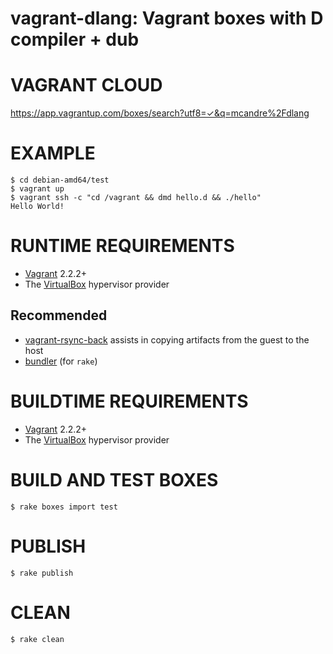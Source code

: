 # vagrant-dlang: Vagrant boxes with D compiler + dub

# VAGRANT CLOUD

https://app.vagrantup.com/boxes/search?utf8=✓&q=mcandre%2Fdlang

# EXAMPLE

```console
$ cd debian-amd64/test
$ vagrant up
$ vagrant ssh -c "cd /vagrant && dmd hello.d && ./hello"
Hello World!
```

# RUNTIME REQUIREMENTS

* [Vagrant](https://www.vagrantup.com) 2.2.2+
* The [VirtualBox](https://www.virtualbox.org) hypervisor provider

## Recommended

* [vagrant-rsync-back](https://github.com/smerrill/vagrant-rsync-back) assists in copying artifacts from the guest to the host
* [bundler](https://bundler.io) (for `rake`)

# BUILDTIME REQUIREMENTS

* [Vagrant](https://www.vagrantup.com) 2.2.2+
* The [VirtualBox](https://www.virtualbox.org) hypervisor provider

# BUILD AND TEST BOXES

```console
$ rake boxes import test
```

# PUBLISH

```console
$ rake publish
```

# CLEAN

```console
$ rake clean
```
